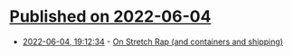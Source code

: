 # [Published on 2022-06-04](index.md)

* [2022-06-04, 19:12:34](https://news.ycombinator.com/item?id=31624062) - [On Stretch Rap (and containers and shipping)](https://theprepared.org/features-feed/stretch-wrap)
